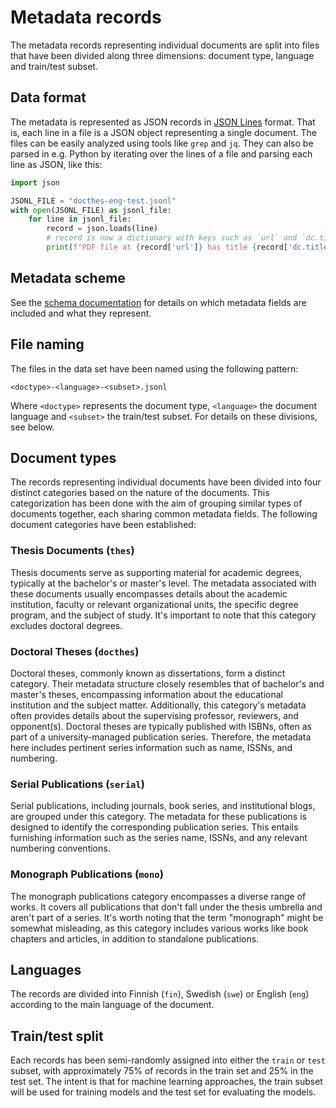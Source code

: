 # Metadata records

The metadata records representing individual documents are split into files that have been divided along three dimensions: document type, language and train/test subset.

## Data format

The metadata is represented as JSON records in [JSON Lines](https://jsonlines.org/) format. That is, each line in a file is a JSON object representing a single document. The files can be easily analyzed using tools like `grep` and `jq`. They can also be parsed in e.g. Python by iterating over the lines of a file and parsing each line as JSON, like this:

```python
import json

JSONL_FILE = "docthes-eng-test.jsonl"
with open(JSONL_FILE) as jsonl_file:
    for line in jsonl_file:
        record = json.loads(line)
        # record is now a dictionary with keys such as `url` and `dc.title`:
        print(f"PDF file at {record['url']} has title {record['dc.title']}")
```

## Metadata scheme

See the [schema documentation](schema.md) for details on which metadata fields are included and what they represent.

## File naming

The files in the data set have been named using the following pattern:

    <doctype>-<language>-<subset>.jsonl

Where `<doctype>` represents the document type, `<language>` the document language and `<subset>` the train/test subset. For details on these divisions, see below.

## Document types

The records representing individual documents have been divided into four distinct categories based on the nature of the documents. This categorization has been done with the aim of grouping similar types of documents together, each sharing common metadata fields. The following document categories have been established:

### Thesis Documents (`thes`)
Thesis documents serve as supporting material for academic degrees, typically at the bachelor's or master's level. The metadata associated with these documents usually encompasses details about the academic institution, faculty or relevant organizational units, the specific degree program, and the subject of study. It's important to note that this category excludes doctoral degrees.

### Doctoral Theses (`docthes`)

Doctoral theses, commonly known as dissertations, form a distinct category. Their metadata structure closely resembles that of bachelor's and master's theses, encompassing information about the educational institution and the subject matter. Additionally, this category's metadata often provides details about the supervising professor, reviewers, and opponent(s). Doctoral theses are typically published with ISBNs, often as part of a university-managed publication series. Therefore, the metadata here includes pertinent series information such as name, ISSNs, and numbering.

### Serial Publications (`serial`)

Serial publications, including journals, book series, and institutional blogs, are grouped under this category. The metadata for these publications is designed to identify the corresponding publication series. This entails furnishing information such as the series name, ISSNs, and any relevant numbering conventions.

### Monograph Publications (`mono`)

The monograph publications category encompasses a diverse range of works. It covers all publications that don't fall under the thesis umbrella and aren't part of a series. It's worth noting that the term "monograph" might be somewhat misleading, as this category includes various works like book chapters and articles, in addition to standalone publications.

## Languages

The records are divided into Finnish (`fin`), Swedish (`swe`) or English (`eng`) according to the main language of the document.

## Train/test split

Each records has been semi-randomly assigned into either the `train` or `test` subset, with approximately 75% of records in the train set and 25% in the test set. The intent is that for machine learning approaches, the train subset will be used for training models and the test set for evaluating the models.
